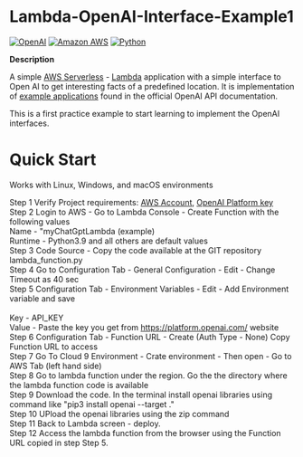 # Lambda-OpenAI-Interface-Example1

[![OpenAI](https://a11ybadges.com/badge?logo=openai)](https://platform.openai.com/)
[![Amazon AWS](https://a11ybadges.com/badge?logo=amazonaws)](https://aws.amazon.com/)
[![Python](https://a11ybadges.com/badge?logo=python)](https://www.python.org/)
<BR>

**Description**

A simple [AWS Serverless](https://aws.amazon.com/serverless/) - [Lambda](https://aws.amazon.com/lambda/) application with a simple interface to Open AI to get interesting facts of a predefined location. It is implementation of [example applications](https://platform.openai.com/examples) found in the official OpenAI API documentation.

This is a first practice example to start learning to implement the OpenAI interfaces.

# Quick Start

Works with Linux, Windows, and macOS environments

Step 1  Verify Project requirements: [AWS Account](https://aws.amazon.com/free/), [OpenAI Platform key](https://platform.openai.com/settings/organization/api-keys) <BR>
Step 2  Login to AWS - Go to Lambda Console - Create Function with the following values<BR>
        Name - "myChatGptLambda (example)<BR>
        Runtime - Python3.9  and all others are default values<BR>
Step 3  Code Source - Copy the code available at the GIT repository lambda_function.py<BR>
Step 4  Go to Configuration Tab - General Configuration - Edit - Change Timeout as 40 sec<BR>
Step 5  Configuration Tab - Environment Variables - Edit - Add Environment variable and save<BR>    
        Key - API_KEY<BR>
        Value - Paste the key you get from https://platform.openai.com/ website <BR>
Step 6  Configuration Tab - Function URL - Create (Auth Type - None) Copy Function URL to access<BR> 
Step 7  Go To Cloud 9 Environment - Crate environment - Then open - Go to AWS Tab (left hand side) <BR>
Step 8  Go to lambda function under the region. Go the the directory where the lambda function code is available<BR>
Step 9  Download the code.  In the terminal install openai libraries using command like "pip3 install openai --target  ."<BR>
Step 10 UPload the openai libraries using the zip command<BR>
Step 11 Back to Lambda screen - deploy.  <BR>
Step 12 Access the lambda function from the browser using the Function URL copied in step Step 5.<BR>
